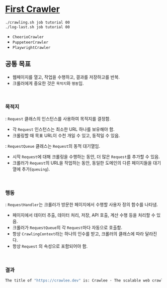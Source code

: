 # [First Crawler](https://crawlee.dev/docs/introduction/first-crawler)

```sh
./crawling.sh job tutorial 00
./log-last.sh job tutorial 00
```

- `CheerioCrawler`
- `PuppeteerCrawler`
- `PlaywrightCrawler`


## 공통 목표

- 웹페이지를 열고, 작업을 수행하고, 결과를 저장하고를 반복.
- 크롤러에게 중요한 것은 `목적지`와 `행동`임.


<br>


### 목적지

: `Request` 클래스의 인스턴스를 사용하여 목적지를 결정함.

- 각 `Request` 인스턴스는 최소한 URL 하나를 보유해야 함.
- 크롤링할 때 목표 URL이 수천 개일 수 있고, 동적일 수 있음.

: `RequestQueue` 클래스는 `Request`의 동적 대기열임.

- 시작 `Request`에 대해 크롤링을 수행하는 동안, 더 많은 `Request`를 추가할 수 있음.
- 크롤러가 `Request`의 URL을 작업하는 동안, 동일한 도메인의 다른 페이지들을 대기열에 추가(`queuing`).

<br>



### 행동

: `RequestHandler`는 크롤러가 방문한 페이지에서 수행할 사용자 정의 함수를 나타냄.

- 페이지에서 데이터 추출, 데이터 처리, 저장, API 호출, 계산 수행 등을 처리할 수 있음.
- 크롤러가 `RequestQueue`의 각 `Request`마다 자동으로 호출함.
- 항상 `CrawlingContext`라는 하나의 인수를 받고, 크롤러의 클래스에 따라 달라진다.
- 항상 `Request` 의 속성으로 포함되어야 함.


<br>


### 결과

```sh
The title of "https://crawlee.dev" is: Crawlee · The scalable web crawling, scraping and automation library for JavaScript/Node.js | Crawlee.
```
